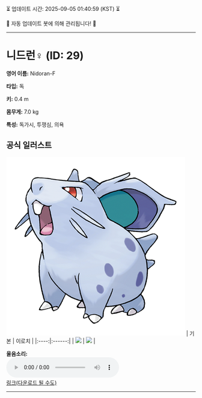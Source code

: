 
⏳ 업데이트 시간: 2025-09-05 01:40:59 (KST) ⏳

🤖 자동 업데이트 봇에 의해 관리됩니다! 🤖

---

# 니드런♀ (ID: 29)
**영어 이름:** Nidoran-F

**타입:** 독

**키:** 0.4 m

**몸무게:** 7.0 kg

**특성:** 독가시, 투쟁심, 의욕

## 공식 일러스트
![](https://raw.githubusercontent.com/PokeAPI/sprites/master/sprites/pokemon/other/official-artwork/29.png)
| 기본 | 이로치 |
|:----:|:------:|
| <img src="http://play.pokemonshowdown.com/sprites/ani/nidoran-f.gif" width="200"> | <img src="https://raw.githubusercontent.com/PokeAPI/sprites/master/sprites/pokemon/shiny/29.png" width="200"> |

**울음소리:**<br><audio controls src="https://raw.githubusercontent.com/PokeAPI/cries/main/cries/pokemon/latest/29.ogg"></audio><br> [링크(다운로드 될 수도)](https://raw.githubusercontent.com/PokeAPI/cries/main/cries/pokemon/latest/29.ogg)


---
